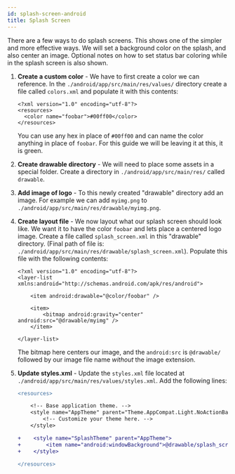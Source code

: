 ```yaml
---
id: splash-screen-android
title: Splash Screen
---
```


There are a few ways to do splash screens. This shows one of the simpler and more effective ways. We will set a background color on the splash, and also center an image. Optional notes on how to set status bar coloring while in the splash screen is also shown.

1. **Create a custom color** - We have to first create a color we can reference. In the `./android/app/src/main/res/values/` directory create a file called `colors.xml` and populate it with this contents:
  
    ```
    <?xml version="1.0" encoding="utf-8"?>
    <resources>
      <color name="foobar">#00ff00</color>
    </resources>
    ```
  
    You can use any hex in place of `#00ff00` and can name the color anything in place of `foobar`. For this guide we will be leaving it at this, it is green.

2. **Create drawable directory** - We will need to place some assets in a special folder. Create a directory in `./android/app/src/main/res/` called `drawable`.

3. **Add image of logo** - To this newly created "drawable" directory add an image. For example we can add `myimg.png` to `./android/app/src/main/res/drawable/myimg.png`.

4. **Create layout file** - We now layout what our splash screen should look like. We want it to have the color `foobar` and lets place a centered logo image. Create a file called `splash_screen.xml` in this "drawable" directory. (Final path of file is: `./android/app/src/main/res/drawable/splash_screen.xml`). Populate this file with the following contents:

    ```
    <?xml version="1.0" encoding="utf-8"?>
    <layer-list xmlns:android="http://schemas.android.com/apk/res/android">

        <item android:drawable="@color/foobar" />

        <item>
            <bitmap android:gravity="center" android:src="@drawable/myimg" />
        </item>

    </layer-list>
    ```
    
    The bitmap here centers our image, and the `android:src` is `@drawable/` followed by our image file name *without* the image extension.  
    
5. **Update styles.xml** - Update the `styles.xml` file located at `./android/app/src/main/res/values/styles.xml`. Add the following lines:

    ```diff
    <resources>

        <!-- Base application theme. -->
        <style name="AppTheme" parent="Theme.AppCompat.Light.NoActionBar">
            <!-- Customize your theme here. -->
        </style>

    +    <style name="SplashTheme" parent="AppTheme">
    +        <item name="android:windowBackground">@drawable/splash_screen</item>
    +    </style>

    </resources>
    ```
